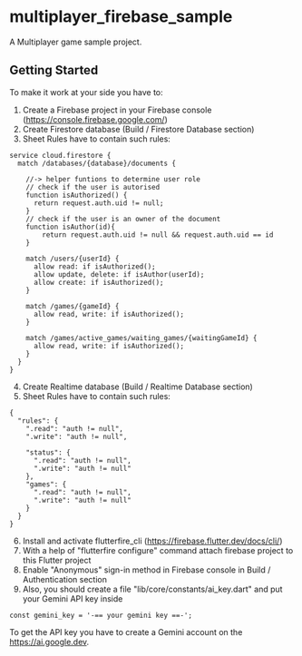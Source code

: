 # multiplayer_firebase_sample

A Multiplayer game sample project.

## Getting Started

To make it work at your side you have to:
1. Create a Firebase project in your Firebase console (https://console.firebase.google.com/)
2. Create Firestore database (Build / Firestore Database section)
3. Sheet Rules have to contain such rules:
```
service cloud.firestore {
  match /databases/{database}/documents {
  	
    //-> helper funtions to determine user role
    // check if the user is autorised
    function isAuthorized() {
      return request.auth.uid != null;
    }
    // check if the user is an owner of the document
    function isAuthor(id){
    	return request.auth.uid != null && request.auth.uid == id
    }
    
    match /users/{userId} {
      allow read: if isAuthorized();
      allow update, delete: if isAuthor(userId);
      allow create: if isAuthorized();
    }
    
    match /games/{gameId} {
      allow read, write: if isAuthorized();
    }

    match /games/active_games/waiting_games/{waitingGameId} {
      allow read, write: if isAuthorized();
    }
  }
}
```

4. Create Realtime database (Build / Realtime Database section)
5. Sheet Rules have to contain such rules:
```
{
  "rules": {
    ".read": "auth != null",
    ".write": "auth != null",

    "status": {
      ".read": "auth != null",
      ".write": "auth != null"
    },
    "games": {
      ".read": "auth != null",
      ".write": "auth != null"
    }
  }
}
```
6. Install and activate flutterfire_cli (https://firebase.flutter.dev/docs/cli/)
7. With a help of "flutterfire configure" command attach firebase project to this Flutter project
8. Enable "Anonymous" sign-in method in Firebase console in Build / Authentication section
9. Also, you should create a file "lib/core/constants/ai_key.dart" and put your Gemini API key inside
```
const gemini_key = '-== your gemini key ==-';
```
To get the API key you have to create a Gemini account on the https://ai.google.dev. 
  